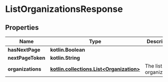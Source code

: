 
# ListOrganizationsResponse

## Properties
| Name | Type | Description | Notes |
| ------------ | ------------- | ------------- | ------------- |
| **hasNextPage** | **kotlin.Boolean** |  |  |
| **nextPageToken** | **kotlin.String** |  |  |
| **organizations** | [**kotlin.collections.List&lt;Organization&gt;**](Organization.md) | The list of organizations |  |



